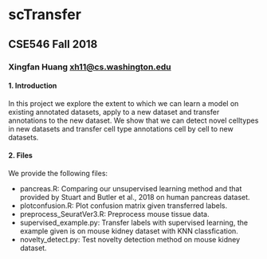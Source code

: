 # scTransfer
## CSE546 Fall 2018
### Xingfan Huang xh11@cs.washington.edu

#### 1. Introduction
In this project we explore the extent to which we can learn a model on existing annotated datasets, apply to a new dataset and transfer annotations to the new dataset. We show that we can detect novel celltypes in new datasets and transfer cell type annotations cell by cell to new datasets.

#### 2. Files

We provide the following files:

- pancreas.R: Comparing our unsupervised learning method and that provided by Stuart and Butler et al., 2018 on human pancreas dataset.
- plotconfusion.R: Plot confusion matrix given transferred labels.	
- preprocess_SeuratVer3.R: Preprocess mouse tissue data. 
- supervised_example.py: Transfer labels with supervised learning, the example given is on mouse kidney dataset with KNN classfication. 
- novelty_detect.py: Test novelty detection method on mouse kidney dataset.